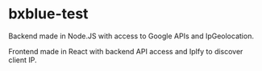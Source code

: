# bxblue-test
Backend made in Node.JS with access to Google APIs and IpGeolocation.

Frontend made in React with backend API access and IpIfy to discover client IP.
